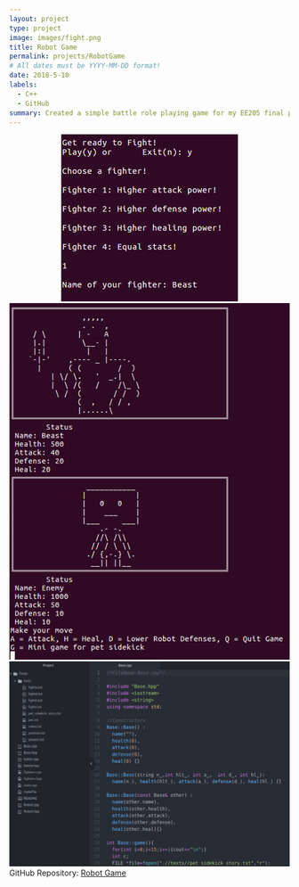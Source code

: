 ```yaml
---
layout: project
type: project
image: images/fight.png
title: Robot Game
permalink: projects/RobotGame
# All dates must be YYYY-MM-DD format!
date: 2018-5-10
labels:
  - C++
  - GitHub
summary: Created a simple battle role playing game for my EE205 final project.
---
```



<center>
  <div class="ui small rounded images">
    <img class="ui image" src="../images/start.png">
    <img class="ui image" src="../images/battle.png">
    <img class="ui image" src="../images/arena.png">
  </div>
</center>
GitHub Repository: <a href="https://github.com/klin6/EE205proj"><i class="large github icon "></i>Robot Game</a>
 
